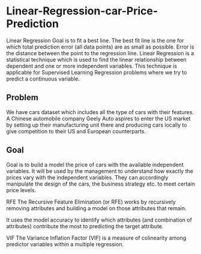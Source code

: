 # Linear-Regression-car-Price-Prediction
Linear Regression Goal is to fit a best line. The best fit line is the one for which total prediction error (all data points) are as small as possible. Error is the distance between the point to the regression line. Linear Regression is a statistical technique which is used to find the linear relationship between dependent and one or more independent variables. This technique is applicable for Supervised Learning Regression problems where we try to predict a continuous variable.

## Problem 
We have cars dataset which includes all the type of cars with their features. A Chinese automobile company Geely Auto aspires to enter the US market by setting up their manufacturing unit there and producing cars locally to give competition to their US and European counterparts.

## Goal
Goal is to build a model the price of cars with the available independent variables. It will be used by the management to understand how exactly the prices vary with the independent variables. They can accordingly manipulate the design of the cars, the business strategy etc. to meet certain price levels.


RFE The Recursive Feature Elimination (or RFE) works by recursively removing attributes and building a model on those attributes that remain.

It uses the model accuracy to identify which attributes (and combination of attributes) contribute the most to predicting the target attribute.

VIF The Variance Inflation Factor (VIF) is a measure of colinearity among predictor variables within a multiple regression.
